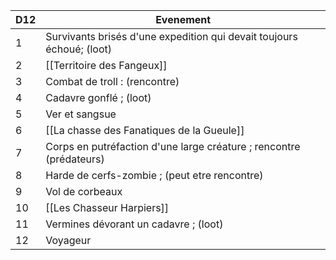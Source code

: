 | D12 | Evenement                                                             |
| --- | --------------------------------------------------------------------- |
| 1   | Survivants brisés d'une expedition qui devait toujours échoué; (loot) |
| 2   | [[Territoire des Fangeux]]                                            |
| 3   | Combat de troll : (rencontre)                                         |
| 4   | Cadavre gonflé ; (loot)                                               |
| 5   | Ver et sangsue                                                        |
| 6   | [[La chasse des Fanatiques de la Gueule]]                             |
| 7   | Corps en putréfaction d'une large créature ; rencontre (prédateurs)   |
| 8   | Harde de cerfs-zombie ; (peut etre rencontre)                         |
| 9   | Vol de corbeaux                                                       |
| 10  | [[Les Chasseur Harpiers]]                                             |
| 11  | Vermines dévorant un cadavre ; (loot)                                 |
| 12  | Voyageur                                                              |